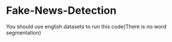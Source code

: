 # Fake-News-Detection
You should use english datasets to run this code(There is no word segmentation)
